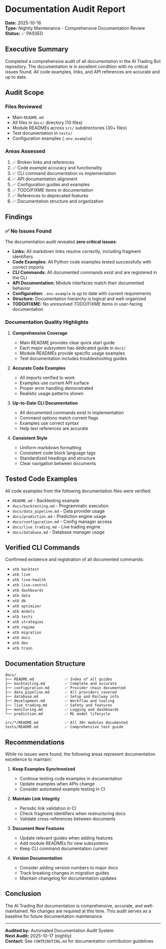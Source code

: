 # Documentation Audit Report
**Date:** 2025-10-16  
**Type:** Nightly Maintenance - Comprehensive Documentation Review  
**Status:** ✅ PASSED

## Executive Summary

Completed a comprehensive audit of all documentation in the AI Trading Bot repository. The documentation is in excellent condition with no critical issues found. All code examples, links, and API references are accurate and up to date.

## Audit Scope

### Files Reviewed
- Main `README.md`
- All files in `docs/` directory (10 files)
- Module READMEs across `src/` subdirectories (30+ files)
- Test documentation in `tests/`
- Configuration examples (`.env.example`)

### Areas Assessed
1. ✅ Broken links and references
2. ✅ Code example accuracy and functionality
3. ✅ CLI command documentation vs implementation
4. ✅ API documentation alignment
5. ✅ Configuration guides and examples
6. ✅ TODO/FIXME items in documentation
7. ✅ References to deprecated features
8. ✅ Documentation structure and organization

## Findings

### ✅ No Issues Found

The documentation audit revealed **zero critical issues**:

- **Links:** All markdown links resolve correctly, including fragment identifiers
- **Code Examples:** All Python code examples tested successfully with correct imports
- **CLI Commands:** All documented commands exist and are registered in the CLI
- **API Documentation:** Module interfaces match their documented behavior
- **Configuration:** `.env.example` is up to date with current requirements
- **Structure:** Documentation hierarchy is logical and well-organized
- **TODO/FIXME:** No unresolved TODO/FIXME items in user-facing documentation

### Documentation Quality Highlights

1. **Comprehensive Coverage**
   - Main README provides clear quick start guide
   - Each major subsystem has dedicated guide in `docs/`
   - Module READMEs provide specific usage examples
   - Test documentation includes troubleshooting guides

2. **Accurate Code Examples**
   - All imports verified to work
   - Examples use current API surface
   - Proper error handling demonstrated
   - Realistic usage patterns shown

3. **Up-to-Date CLI Documentation**
   - All documented commands exist in implementation
   - Command options match current flags
   - Examples use correct syntax
   - Help text references are accurate

4. **Consistent Style**
   - Uniform markdown formatting
   - Consistent code block language tags
   - Standardized headings and structure
   - Clear navigation between documents

## Tested Code Examples

All code examples from the following documentation files were verified:

- `README.md` - Backtesting example
- `docs/backtesting.md` - Programmatic execution
- `docs/data_pipeline.md` - Data provider usage
- `docs/prediction.md` - Prediction engine usage
- `docs/configuration.md` - Config manager access
- `docs/live_trading.md` - Live trading engine
- `docs/database.md` - Database manager usage

## Verified CLI Commands

Confirmed existence and registration of all documented commands:
- `atb backtest`
- `atb live`
- `atb live-health`
- `atb live-control`
- `atb dashboards`
- `atb data`
- `atb db`
- `atb optimizer`
- `atb models`
- `atb tests`
- `atb strategies`
- `atb regime`
- `atb migration`
- `atb docs`
- `atb dev`
- `atb train`

## Documentation Structure

```
docs/
├── README.md              ✅ Index of all guides
├── backtesting.md         ✅ Complete and accurate
├── configuration.md       ✅ Provider chain documented
├── data_pipeline.md       ✅ All providers covered
├── database.md            ✅ Setup and Railway info
├── development.md         ✅ Workflow and tooling
├── live_trading.md        ✅ Safety and features
├── monitoring.md          ✅ Logging and dashboards
└── prediction.md          ✅ ML model lifecycle

src/*/README.md            ✅ All 30+ modules documented
tests/README.md            ✅ Comprehensive test guide
```

## Recommendations

While no issues were found, the following areas represent documentation excellence to maintain:

1. **Keep Examples Synchronized**
   - Continue testing code examples in documentation
   - Update examples when APIs change
   - Consider automated example testing in CI

2. **Maintain Link Integrity**
   - Periodic link validation in CI
   - Check fragment identifiers when restructuring docs
   - Validate cross-references between documents

3. **Document New Features**
   - Update relevant guides when adding features
   - Add module READMEs for new subsystems
   - Keep CLI command documentation current

4. **Version Documentation**
   - Consider adding version numbers to major docs
   - Track breaking changes in migration guides
   - Maintain changelog for documentation updates

## Conclusion

The AI Trading Bot documentation is comprehensive, accurate, and well-maintained. No changes are required at this time. This audit serves as a baseline for future documentation maintenance.

---

**Audited by:** Automated Documentation Audit System  
**Next Audit:** 2025-10-17 (nightly)  
**Contact:** See `CONTRIBUTING.md` for documentation contribution guidelines
